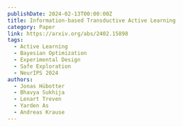 ```yaml
---
publishDate: 2024-02-13T00:00:00Z
title: Information-based Transductive Active Learning
category: Paper
link: https://arxiv.org/abs/2402.15898
tags:
  - Active Learning
  - Bayesian Optimization
  - Experimental Design
  - Safe Exploration
  - NeurIPS 2024
authors:
  - Jonas Hübotter
  - Bhavya Sukhija
  - Lenart Treven
  - Yarden As
  - Andreas Krause
---
```

